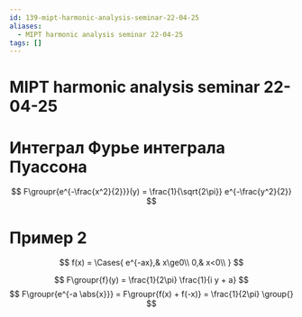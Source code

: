 ```yaml
---
id: 139-mipt-harmonic-analysis-seminar-22-04-25
aliases:
  - MIPT harmonic analysis seminar 22-04-25
tags: []
---
```


# MIPT harmonic analysis seminar 22-04-25

# Интеграл Фурье интеграла Пуассона

$$
F\groupr{e^{-\frac{x^2}{2}}}(y) = \frac{1}{\sqrt{2\pi}} e^{-\frac{y^2}{2}}
$$

# Пример 2

$$
f(x) = \Cases{
e^{-ax},& x\ge0\\
0,& x<0\\
}
$$

$$
F\groupr{f}(y) = \frac{1}{2\pi} \frac{1}{i y + a}
$$
$$
F\groupr{e^{-a \abs{x}}} = F\groupr{f(x) + f(-x)} = 
\frac{1}{2\pi} \group{}
$$
